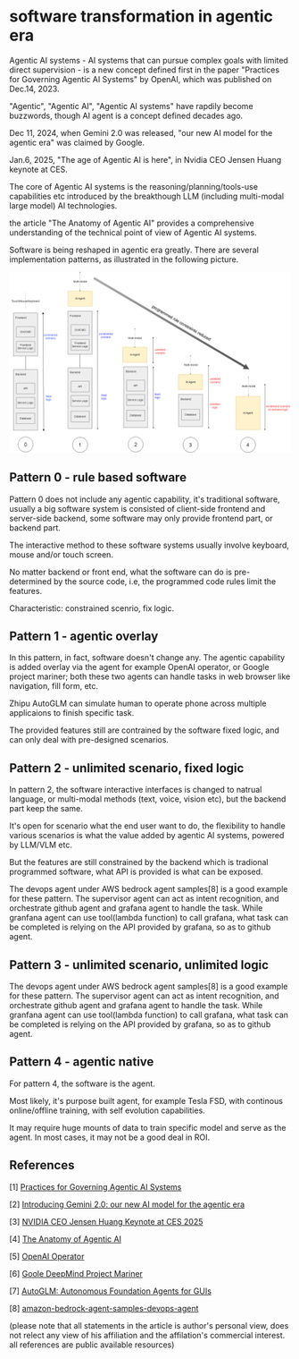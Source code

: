 # software transformation in agentic era

Agentic AI systems - AI systems that can pursue complex goals with limited direct supervision - is a new concept defined first in the paper "Practices for Governing Agentic AI Systems" by OpenAI, which was published on Dec.14, 2023.

"Agentic", "Agentic AI", "Agentic AI systems" have rapdily become buzzwords, though AI agent is a concept defined decades ago.

Dec 11, 2024, when Gemini 2.0 was released, "our new AI model for the agentic era" was claimed by Google.

Jan.6, 2025, "The age of Agentic AI is here", in Nvidia CEO Jensen Huang keynote at CES.

The core of Agentic AI systems is the reasoning/planning/tools-use capabilities etc introduced by the breakthough LLM (including multi-modal large model) AI technologies.

the article "The Anatomy of Agentic AI" provides a comprehensive understanding of the technical point of view of Agentic AI systems.

Software is being reshaped in agentic era greatly. There are several implementation patterns, as illustrated in the following picture.

![](attachments/agentic-software.png?raw=true)

## Pattern 0 - rule based software

Pattern 0 does not include any agentic capability, it's traditional software, usually a big software system is consisted of client-side frontend and server-side backend, some software may only provide frontend part, or backend part.

The interactive method to these software systems usually involve keyboard, mouse and/or touch screen.

No matter backend or front end, what the software can do is pre-determined by the source code, i.e, the programmed code rules limit the features. 

Characteristic: constrained scenrio, fix logic.

## Pattern 1 - agentic overlay

In this pattern, in fact, software doesn't change any. The agentic capability is added overlay via the agent for example OpenAI operator, or Google project mariner; both these two agents can handle tasks in web browser like navigation, fill form, etc.

Zhipu AutoGLM can simulate human to operate phone across multiple applicaions to finish specific task.

The provided features still are contrained by the software fixed logic, and can only deal with pre-designed scenarios.

## Pattern 2 - unlimited scenario, fixed logic

In pattern 2, the software interactive interfaces is changed to natrual language, or multi-modal methods (text, voice, vision etc), but the backend part keep the same.

It's open for scenario what the end user want to do, the flexibility to handle various scenarios is what the value added by agentic AI systems, powered by LLM/VLM etc.

But the features are still constrained by the backend which is tradional programmed software, what API is provided is what can be exposed.

The devops agent under AWS bedrock agent samples[8] is a good example for these pattern. The supervisor agent can act as intent recognition, and orchestrate github agent and grafana agent to handle the task. While granfana agent can use tool(lambda function) to call grafana, what task can be completed is relying on the API provided by grafana, so as to github agent. 

## Pattern 3 - unlimited scenario, unlimited logic

The devops agent under AWS bedrock agent samples[8] is a good example for these pattern. The supervisor agent can act as intent recognition, and orchestrate github agent and grafana agent to handle the task. While granfana agent can use tool(lambda function) to call grafana, what task can be completed is relying on the API provided by grafana, so as to github agent. 

## Pattern 4 - agentic native

For pattern 4, the software is the agent.

Most likely, it's purpose built agent, for example Tesla FSD, with continous online/offline training, with self evolution capabilities.

It may require huge mounts of data to train specific model and serve as the agent. In most cases, it may not be a good deal in ROI.

## References

[1] [Practices for Governing Agentic AI Systems](https://cdn.openai.com/papers/practices-for-governing-agentic-ai-systems.pdf)

[2] [Introducing Gemini 2.0: our new AI model for the agentic era](https://blog.google/technology/google-deepmind/google-gemini-ai-update-december-2024/#ceo-message)

[3] [NVIDIA CEO Jensen Huang Keynote at CES 2025](https://www.youtube.com/watch?v=k82RwXqZHY8)

[4] [The Anatomy of Agentic AI](https://dr-arsanjani.medium.com/the-anatomy-of-agentic-ai-0ae7d243d13c)

[5] [OpenAI Operator](https://openai.com/index/introducing-operator/)

[6] [Goole DeepMind Project Mariner](https://deepmind.google/technologies/project-mariner/)

[7] [AutoGLM: Autonomous Foundation Agents for GUIs](https://xiao9905.github.io/AutoGLM/)

[8] [amazon-bedrock-agent-samples-devops-agent](https://github.com/awslabs/amazon-bedrock-agent-samples/tree/main/examples/multi_agent_collaboration/devops_agent)

(please note that all statements in the article is author's personal view, does not relect any view of his affiliation and the affilation's commercial interest. all references are public available resources)

